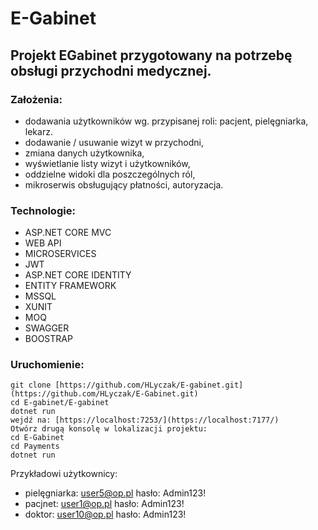 # E-Gabinet

## Projekt EGabinet przygotowany na potrzebę obsługi przychodni medycznej. 

### Założenia:
* dodawania użytkowników wg. przypisanej roli:
pacjent, pielęgniarka, lekarz.
* dodawanie / usuwanie wizyt w przychodni,
* zmiana danych użytkownika,
* wyświetlanie listy wizyt i użytkowników,
* oddzielne widoki dla poszczególnych ról,
* mikroserwis obsługujący płatności, autoryzacja.

### Technologie:
* ASP.NET CORE MVC
* WEB API
* MICROSERVICES
* JWT
* ASP.NET CORE IDENTITY
* ENTITY FRAMEWORK
* MSSQL
* XUNIT
* MOQ
* SWAGGER 
* BOOSTRAP


### Uruchomienie:
```
git clone [https://github.com/HLyczak/E-gabinet.git](https://github.com/HLyczak/E-Gabinet.git)
cd E-gabinet/E-gabinet 
dotnet run
wejdź na: [https://localhost:7253/](https://localhost:7177/)
Otwórz drugą konsolę w lokalizacji projektu:
cd E-Gabinet
cd Payments
dotnet run

```

Przykładowi użytkownicy:
* pielęgniarka: user5@op.pl hasło: Admin123!
* pacjnet: user1@op.pl hasło: Admin123!
* doktor: user10@op.pl hasło: Admin123!


